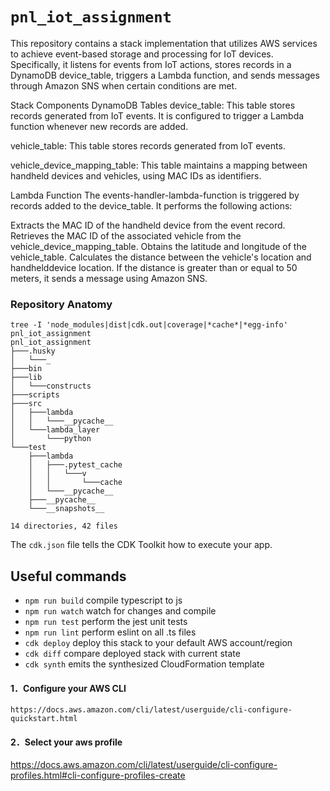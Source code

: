 # `pnl_iot_assignment` 
This repository contains a stack implementation that utilizes AWS services to achieve event-based storage and processing for IoT devices. Specifically, it listens for events from IoT actions, stores records in a DynamoDB device_table, triggers a Lambda function, and sends messages through Amazon SNS when certain conditions are met.

Stack Components
DynamoDB Tables
device_table: This table stores records generated from IoT events. It is configured to trigger a Lambda function whenever new records are added.

vehicle_table: This table stores records generated from IoT events.

vehicle_device_mapping_table: This table maintains a mapping between handheld devices and vehicles, using MAC IDs as identifiers.

Lambda Function
The events-handler-lambda-function is triggered by records added to the device_table. It performs the following actions:

Extracts the MAC ID of the handheld device from the event record.
Retrieves the MAC ID of the associated vehicle from the vehicle_device_mapping_table.
Obtains the latitude and longitude of the vehicle_table.
Calculates the distance between the vehicle's location and handhelddevice location.
If the distance is greater than or equal to 50 meters, it sends a message using Amazon SNS.

### Repository Anatomy
```shell
tree -I 'node_modules|dist|cdk.out|coverage|*cache*|*egg-info' pnl_iot_assignment
pnl_iot_assignment
├───.husky
│   └───_
├───bin
├───lib
│   └───constructs
├───scripts
├───src
│   ├───lambda
│   │   └───__pycache__
│   └───lambda_layer
│       └───python
└───test
    ├───lambda
    │   ├───.pytest_cache
    │   │   └───v
    │   │       └───cache
    │   └───__pycache__
    ├───__pycache__
    └───__snapshots__

14 directories, 42 files
```

The `cdk.json` file tells the CDK Toolkit how to execute your app.

## Useful commands

* `npm run build`   compile typescript to js
* `npm run watch`   watch for changes and compile
* `npm run test`    perform the jest unit tests
* `npm run lint`    perform eslint on all .ts files
* `cdk deploy`      deploy this stack to your default AWS account/region
* `cdk diff`        compare deployed stack with current state
* `cdk synth`       emits the synthesized CloudFormation template


#### 1．Configure your AWS CLI
```
https://docs.aws.amazon.com/cli/latest/userguide/cli-configure-quickstart.html
```


#### 2．Select your aws profile
https://docs.aws.amazon.com/cli/latest/userguide/cli-configure-profiles.html#cli-configure-profiles-create
```